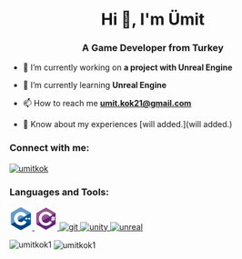 <h1 align="center">Hi 👋, I'm Ümit</h1>
<h3 align="center">A Game Developer from Turkey</h3>

- 🔭 I’m currently working on **a project with Unreal Engine**

- 🌱 I’m currently learning **Unreal Engine**

- 📫 How to reach me **umit.kok21@gmail.com**

- 📄 Know about my experiences [will added.](will added.)

<h3 align="left">Connect with me:</h3>
<p align="left">
<a href="https://linkedin.com/in/umitkok" target="blank"><img align="center" src="https://raw.githubusercontent.com/rahuldkjain/github-profile-readme-generator/master/src/images/icons/Social/linked-in-alt.svg" alt="umitkok" height="30" width="40" /></a>
</p>

<h3 align="left">Languages and Tools:</h3>
<p align="left"> <a href="https://www.w3schools.com/cpp/" target="_blank" rel="noreferrer"> <img src="https://raw.githubusercontent.com/devicons/devicon/master/icons/cplusplus/cplusplus-original.svg" alt="cplusplus" width="40" height="40"/> </a> <a href="https://www.w3schools.com/cs/" target="_blank" rel="noreferrer"> <img src="https://raw.githubusercontent.com/devicons/devicon/master/icons/csharp/csharp-original.svg" alt="csharp" width="40" height="40"/> </a> <a href="https://git-scm.com/" target="_blank" rel="noreferrer"> <img src="https://www.vectorlogo.zone/logos/git-scm/git-scm-icon.svg" alt="git" width="40" height="40"/> </a> <a href="https://unity.com/" target="_blank" rel="noreferrer"> <img src="https://www.vectorlogo.zone/logos/unity3d/unity3d-icon.svg" alt="unity" width="40" height="40"/> </a> <a href="https://unrealengine.com/" target="_blank" rel="noreferrer"> <img src="https://raw.githubusercontent.com/kenangundogan/fontisto/036b7eca71aab1bef8e6a0518f7329f13ed62f6b/icons/svg/brand/unreal-engine.svg" alt="unreal" width="40" height="40"/> </a> </p>

<p><img align="left" src="https://github-readme-stats.vercel.app/api/top-langs?username=umitkok1&show_icons=true&locale=en&layout=compact" alt="umitkok1" /></p>

<p>&nbsp;<img align="center" src="https://github-readme-stats.vercel.app/api?username=umitkok1&show_icons=true&locale=en" alt="umitkok1" /></p>
